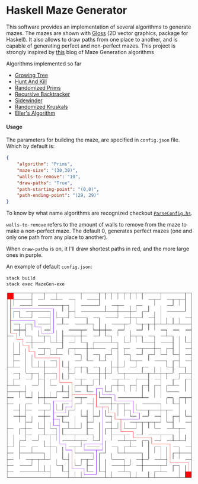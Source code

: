 # Haskell Maze Generator

This software provides an implementation of several algorithms to generate
mazes. The mazes are shown with
[Gloss](https://hackage.haskell.org/package/gloss)
(2D vector graphics, package for Haskell). It also allows to draw paths from one
place to another, and is capable of generating perfect and non-perfect mazes.
This project is strongly inspired by
[this](http://weblog.jamisbuck.org/2011/2/7/maze-generation-algorithm-recap)
blog of Maze Generation algorithms

Algorithms implemented so far
- [Growing Tree](https://github.com/Average-user/MazeGen/tree/master/src/Algorithm/GrowingTree.hs)
- [Hunt And Kill](https://github.com/Average-user/MazeGen/tree/master/src/Algorithm/HuntKill.hs)
- [Randomized Prims](https://github.com/Average-user/MazeGen/tree/master/src/Algorithm/Prims.hs)
- [Recursive Backtracker](https://github.com/Average-user/MazeGen/tree/master/src/Algorithm/Backtracker.hs)
- [Sidewinder](https://github.com/Average-user/MazeGen/tree/master/src/Algorithm/Sidewinder.hs)
- [Randomized Kruskals](https://github.com/Average-user/MazeGen/tree/master/src/Algorithm/Kruskals.hs)
- [Eller's Algorithm](https://github.com/Average-user/MazeGen/blob/master/src/Algorithm/Ellers.hs)

#### Usage

The parameters for building the maze, are specified in `config.json` file. Which
by default is:

``` json
{
    "algorithm": "Prims",
    "maze-size": "(30,30)",
    "walls-to-remove": "10",
    "draw-paths": "True",
    "path-starting-point": "(0,0)",
    "path-ending-point": "(29, 29)"
}
```
To know by what name algorithms are recognized checkout
[`ParseConfig.hs`](https://github.com/Average-user/MazeGen/blob/master/src/ParseConfig.hs).

`walls-to-remove` refers to the amount of walls to remove from the maze to make
a non-perfect maze. The default 0, generates perfect mazes (one and only one
path from any place to another).

When `draw-paths` is on, it I'll draw shortest paths in red, and the more large
ones in purple.

An example of default `config.json`:

``` text
stack build
stack exec MazeGen-exe
```

![](https://github.com/Average-user/MazeGen/blob/master/Pictures/example.png)

```
